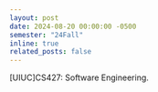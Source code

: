 ```yaml
---
layout: post
date: 2024-08-20 00:00:00 -0500
semester: "24Fall"
inline: true
related_posts: false
---
```


[UIUC]CS427: Software Engineering.

